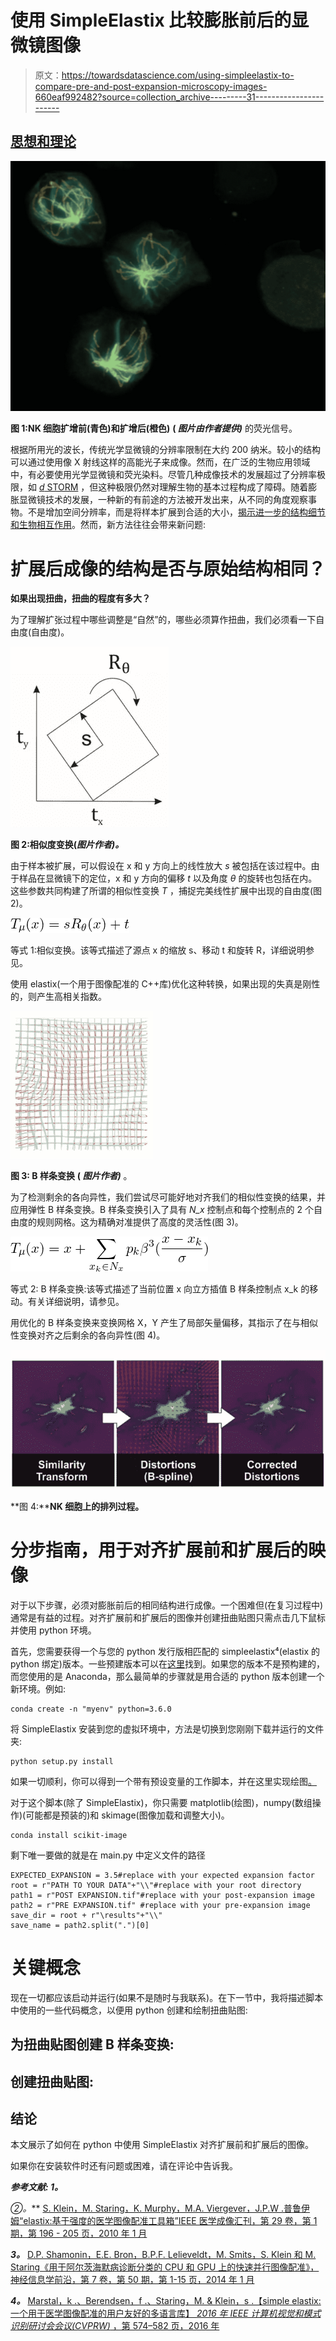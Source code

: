 # 使用 SimpleElastix 比较膨胀前后的显微镜图像

> 原文：<https://towardsdatascience.com/using-simpleelastix-to-compare-pre-and-post-expansion-microscopy-images-660eaf992482?source=collection_archive---------31----------------------->

## [思想和理论](https://towardsdatascience.com/tagged/thoughts-and-theory)

![](img/0f5c3b1cfcddd4746d58f9534c498ef5.png)

**图 1:NK 细胞扩增前(青色)和扩增后(橙色)** **( *图片由作者提供)*** 的荧光信号。

根据所用光的波长，传统光学显微镜的分辨率限制在大约 200 纳米。较小的结构可以通过使用像 X 射线这样的高能光子来成像。然而，在广泛的生物应用领域中，有必要使用光学显微镜和荧光染料。尽管几种成像技术的发展超过了分辨率极限，如 [*d* STORM](https://onlinelibrary.wiley.com/doi/abs/10.1002/anie.200802376) ，但这种极限仍然对理解生物的基本过程构成了障碍。随着膨胀显微镜技术的发展，一种新的有前途的方法被开发出来，从不同的角度观察事物。不是增加空间分辨率，而是将样本扩展到合适的大小，[揭示进一步的结构细节和生物相互作用](https://pubmed.ncbi.nlm.nih.gov/33478695/)。然而，新方法往往会带来新问题:

# 扩展后成像的结构是否与原始结构相同？

**如果出现扭曲，扭曲的程度有多大？**

为了理解扩张过程中哪些调整是“自然”的，哪些必须算作扭曲，我们必须看一下自由度(自由度)。

![](img/e758b9cf7c3ad09f0f5699b45414f75b.png)

**图 2:相似度变换(*图片作者)。***

由于样本被扩展，可以假设在 x 和 y 方向上的线性放大 *s* 被包括在该过程中。由于样品在显微镜下的定位，x 和 y 方向的偏移 *t* 以及角度 *θ* 的旋转也包括在内。这些参数共同构建了所谓的相似性变换 *T* ，捕捉完美线性扩展中出现的自由度(图 2)。

![](img/cbaa6842e0aa1544988e404afafc553a.png)

等式 1:相似变换。该等式描述了源点 x 的缩放 s、移动 t 和旋转 R，详细说明参见。

使用 elastix(一个用于图像配准的 C++库)优化这种转换，如果出现的失真是刚性的，则产生高相关指数。

![](img/ba46403c5ab1fe1fed334c426e7035c9.png)

**图 3: B 样条变换** **( *图片作者)*** 。

为了检测剩余的各向异性，我们尝试尽可能好地对齐我们的相似性变换的结果，并应用弹性 B 样条变换。B 样条变换引入了具有 *N_x* 控制点和每个控制点的 2 个自由度的规则网格。这为精确对准提供了高度的灵活性(图 3)。

![](img/0c12b10c1cd2af7bc33c2c65eec2b75f.png)

等式 2: B 样条变换:该等式描述了当前位置 x 向立方插值 B 样条控制点 x_k 的移动。有关详细说明，请参见。

用优化的 B 样条变换来变换网格 X，Y 产生了局部矢量偏移，其指示了在与相似性变换对齐之后剩余的各向异性(图 4)。

![](img/54ab6efa916ebc25d6fbe414a83a2744.png)

**图 4:****NK 细胞上的排列过程。**

# 分步指南，用于对齐扩展前和扩展后的映像

对于以下步骤，必须对膨胀前后的相同结构进行成像。一个困难但(在复习过程中)通常是有益的过程。对齐扩展前和扩展后的图像并创建扭曲贴图只需点击几下鼠标并使用 python 环境。

首先，您需要获得一个与您的 python 发行版相匹配的 simpleelastix⁴(elastix 的 python 绑定)版本。一些预建版本可以在[这里](https://github.com/acecross/automated_elastix/tree/master/wheels)找到。如果您的版本不是预构建的，而您使用的是 Anaconda，那么最简单的步骤就是用合适的 python 版本创建一个新环境。例如:

```
conda create -n "myenv" python=3.6.0
```

将 SimpleElastix 安装到您的虚拟环境中，方法是切换到您刚刚下载并运行的文件夹:

```
python setup.py install 
```

如果一切顺利，你可以得到一个带有预设变量的工作脚本，并在这里实现绘图[。](https://github.com/acecross/automated_elastix)

对于这个脚本(除了 SimpleElastix)，你只需要 matplotlib(绘图)，numpy(数组操作)(可能都是预装的)和 skimage(图像加载和调整大小)。

```
conda install scikit-image
```

剩下唯一要做的就是在 main.py 中定义文件的路径

```
EXPECTED_EXPANSION = 3.5#replace with your expected expansion factor                      
root = r"PATH TO YOUR DATA"+"\\"#replace with your root directory                       
path1 = r"POST EXPANSION.tif"#replace with your post-expansion image       
path2 = r"PRE EXPANSION.tif" #replace with your pre-expansion image                    
save_dir = root + r"\results"+"\\"                       
save_name = path2.split(".")[0]
```

# 关键概念

现在一切都应该启动并运行(如果不是随时与我联系)。在下一节中，我将描述脚本中使用的一些代码概念，以便用 python 创建和绘制扭曲贴图:

## 为扭曲贴图创建 B 样条变换:

## 创建扭曲贴图:

## 结论

本文展示了如何在 python 中使用 SimpleElastix 对齐扩展前和扩展后的图像。

如果你在安装软件时还有问题或困难，请在评论中告诉我。

***参考文献:
1。***

**②*。*** [S. Klein，M. Staring，K. Murphy，M.A. Viergever，J.P.W .普鲁伊姆“elastix:基于强度的医学图像配准工具箱”IEEE 医学成像汇刊，第 29 卷，第 1 期，第 196 - 205 页，2010 年 1 月](https://elastix.lumc.nl/)

***3。*** [D.P. Shamonin，E.E. Bron，B.P.F. Lelieveldt，M. Smits，S. Klein 和 M. Staring《用于阿尔茨海默病诊断分类的 CPU 和 GPU 上的快速并行图像配准》，神经信息学前沿，第 7 卷，第 50 期，第 1-15 页，2014 年 1 月](https://pubmed.ncbi.nlm.nih.gov/24474917/)

***4。*** [Marstal，k .、Berendsen，f .、Staring，M. & Klein，s .【simple elastix:一个用于医学图像配准的用户友好的多语言库】 *2016 年 IEEE 计算机视觉和模式识别研讨会会议(CVPRW)* ，第 574–582 页，2016 年](https://ieeexplore.ieee.org/document/7789568)